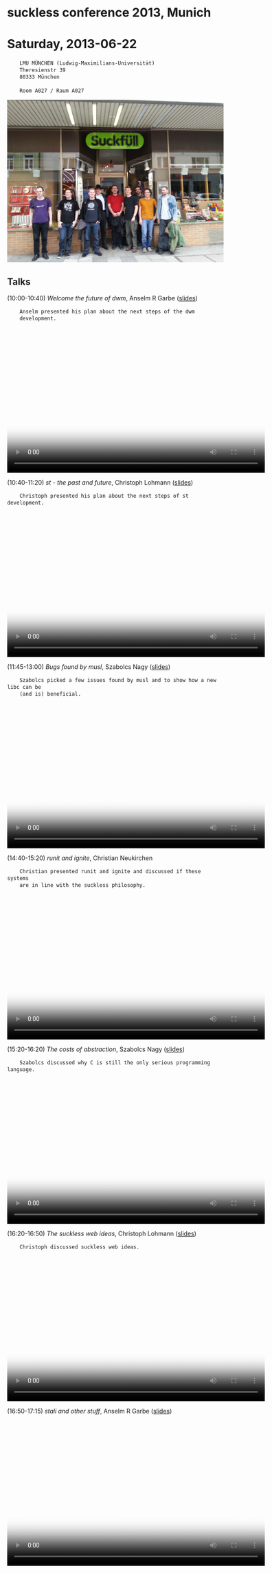 suckless conference 2013, Munich
================================

Saturday, 2013-06-22
====================

        LMU MÜNCHEN (Ludwig-Maximilians-Universität)
        Theresienstr 39
        80333 München

        Room A027 / Raum A027


[![slcon2013 group photo](slcon2013-s.png)](slcon2013.png)

Talks
-----
(10:00-10:40) *Welcome the future of dwm*, Anselm R Garbe ([slides](slcon13.pdf))

        Anselm presented his plan about the next steps of the dwm
        development.

<video width="600" height="338" controls="" style="display:block;margin:0 auto" poster="https://dl.suckless.org/slcon/2013/slcon-2013-0-arg-welcome_to_the_future_of_dwm.png">
	<source src="https://dl.suckless.org/slcon/2013/slcon-2013-0-arg-welcome_to_the_future_of_dwm.webm" type="video/webm">
	<a href="https://dl.suckless.org/slcon/2013/slcon-2013-0-arg-welcome_to_the_future_of_dwm.webm">slcon-2013-0-arg-welcome_to_the_future_of_dwm.webm</a>
</video>


(10:40-11:20) *st - the past and future*, Christoph Lohmann ([slides](20h_on_st.pdf))

        Christoph presented his plan about the next steps of st development.

<video width="600" height="338" controls="" style="display:block;margin:0 auto" poster="https://dl.suckless.org/slcon/2013/slcon-2013-1-20h-st-the_past_and_future.png">
	<source src="https://dl.suckless.org/slcon/2013/slcon-2013-1-20h-st-the_past_and_future.webm" type="video/webm">
	<a href="https://dl.suckless.org/slcon/2013/slcon-2013-1-20h-st-the_past_and_future.webm">slcon-2013-1-20h-st-the_past_and_future.webm</a>
</video>


(11:45-13:00) *Bugs found by musl*, Szabolcs Nagy ([slides](http://port70.net/~nsz/slcon/bugs_talk.html))

        Szabolcs picked a few issues found by musl and to show how a new libc can be
        (and is) beneficial.

<video width="600" height="338" controls="" style="display:block;margin:0 auto" poster="https://dl.suckless.org/slcon/2013/slcon-2013-2-nsz-bugs_found_by_musl.png">
        <source src="https://dl.suckless.org/slcon/2013/slcon-2013-2-nsz-bugs_found_by_musl.webm" type="video/webm">
        <a href="https://dl.suckless.org/slcon/2013/slcon-2013-2-nsz-bugs_found_by_musl.webm">slcon-2013-2-nsz-bugs_found_by_musl.webm</a>
</video>


(14:40-15:20) *runit and ignite*, Christian Neukirchen

        Christian presented runit and ignite and discussed if these systems
        are in line with the suckless philosophy.

<video width="600" height="338" controls="" style="display:block;margin:0 auto" poster="https://dl.suckless.org/slcon/2013/slcon-2013-3-chneukirchen-runit_and_ignite.png">
        <source src="https://dl.suckless.org/slcon/2013/slcon-2013-3-chneukirchen-runit_and_ignite.webm" type="video/webm">
        <a href="https://dl.suckless.org/slcon/2013/slcon-2013-3-chneukirchen-runit_and_ignite.webm">slcon-2013-3-chneukirchen-runit_and_ignite.webm</a>
</video>


(15:20-16:20) *The costs of abstraction*, Szabolcs Nagy ([slides](http://port70.net/~nsz/slcon/abstraction_talk.html))

        Szabolcs discussed why C is still the only serious programming language.

<video width="600" height="338" controls="" style="display:block;margin:0 auto" poster="https://dl.suckless.org/slcon/2013/slcon-2013-4-nsz-the_costs_of_abstraction.png">
        <source src="https://dl.suckless.org/slcon/2013/slcon-2013-4-nsz-the_costs_of_abstraction.webm" type="video/webm">
        <a href="https://dl.suckless.org/slcon/2013/slcon-2013-4-nsz-the_costs_of_abstraction.webm">slcon-2013-4-nsz-the_costs_of_abstraction.webm</a>
</video>


(16:20-16:50) *The suckless web ideas*, Christoph Lohmann ([slides](20h_on_surf.pdf))

        Christoph discussed suckless web ideas.

<video width="600" height="338" controls="" style="display:block;margin:0 auto" poster="https://dl.suckless.org/slcon/2013/slcon-2013-5-20h-the_suckless_web_ideas.png">
        <source src="https://dl.suckless.org/slcon/2013/slcon-2013-5-20h-the_suckless_web_ideas.webm" type="video/webm">
        <a href="https://dl.suckless.org/slcon/2013/slcon-2013-5-20h-the_suckless_web_ideas.webm">slcon-2013-5-20h-the_suckless_web_ideas.webm</a>
</video>


(16:50-17:15) *stali and other stuff*, Anselm R Garbe ([slides](slcon13.pdf))

<video width="600" height="338" controls="" style="display:block;margin:0 auto" poster="https://dl.suckless.org/slcon/2013/slcon-2013-6-arg-stali_and_other_stuff.png">
        <source src="https://dl.suckless.org/slcon/2013/slcon-2013-6-arg-stali_and_other_stuff.webm" type="video/webm">
        <a href="https://dl.suckless.org/slcon/2013/slcon-2013-6-arg-stali_and_other_stuff.webm">slcon-2013-6-arg-stali_and_other_stuff.webm</a>
</video>
